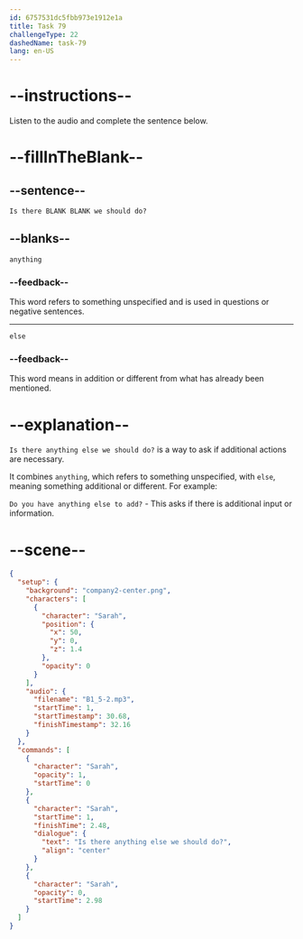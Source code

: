 ```yaml
---
id: 6757531dc5fbb973e1912e1a
title: Task 79
challengeType: 22
dashedName: task-79
lang: en-US
---
```

<!-- (Audio) Is there anything else we should do? -->

# --instructions--

Listen to the audio and complete the sentence below.

# --fillInTheBlank--

## --sentence--

`Is there BLANK BLANK we should do?`

## --blanks--

`anything`

### --feedback--

This word refers to something unspecified and is used in questions or negative sentences.

---

`else`

### --feedback--

This word means in addition or different from what has already been mentioned.

# --explanation--

`Is there anything else we should do?` is a way to ask if additional actions are necessary. 

It combines `anything`, which refers to something unspecified, with `else`, meaning something additional or different. For example:

`Do you have anything else to add?` - This asks if there is additional input or information.

# --scene--

```json
{
  "setup": {
    "background": "company2-center.png",
    "characters": [
      {
        "character": "Sarah",
        "position": {
          "x": 50,
          "y": 0,
          "z": 1.4
        },
        "opacity": 0
      }
    ],
    "audio": {
      "filename": "B1_5-2.mp3",
      "startTime": 1,
      "startTimestamp": 30.68,
      "finishTimestamp": 32.16
    }
  },
  "commands": [
    {
      "character": "Sarah",
      "opacity": 1,
      "startTime": 0
    },
    {
      "character": "Sarah",
      "startTime": 1,
      "finishTime": 2.48,
      "dialogue": {
        "text": "Is there anything else we should do?",
        "align": "center"
      }
    },
    {
      "character": "Sarah",
      "opacity": 0,
      "startTime": 2.98
    }
  ]
}
```
